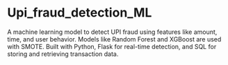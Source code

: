 # Upi_fraud_detection_ML
A machine learning model to detect UPI fraud using features like amount, time, and user behavior. Models like Random Forest and XGBoost are used with SMOTE. Built with Python, Flask for real-time detection, and SQL for storing and retrieving transaction data.
